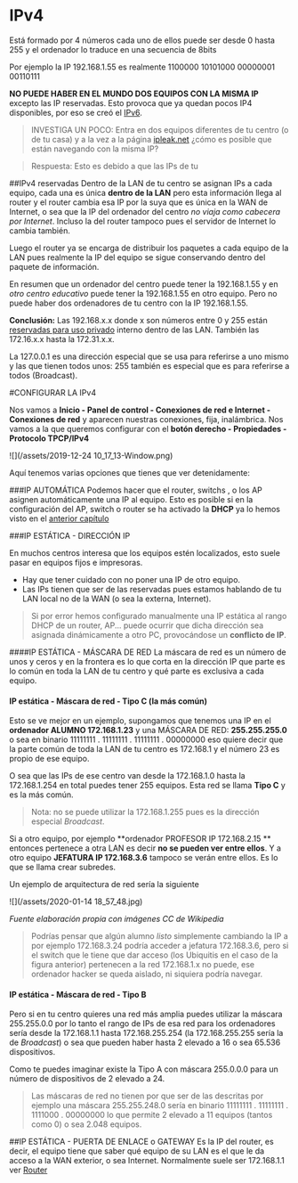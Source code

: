 # IPv4

Está formado por 4 números cada uno de ellos puede ser desde 0 hasta 255 y el ordenador lo traduce en una secuencia de 8bits

Por ejemplo la IP 192.168.1.55 es realmente 1100000 10101000 00000001 00110111

**NO PUEDE HABER EN EL MUNDO DOS EQUIPOS CON LA MISMA IP** excepto las IP reservadas. Esto provoca que ya quedan pocos IP4 disponibles, por eso se creó el [IPv6](https://es.wikipedia.org/wiki/IPv6).

>INVESTIGA UN POCO: Entra en dos equipos diferentes de tu centro (o de tu casa) y a la vez a la página [ipleak.net](https://ipleak.net/) ¿cómo es posible que están navegando con la misma IP?

>Respuesta: Esto es debido a que las IPs de tu  

##IPv4 reservadas
Dentro de la LAN de tu centro se asignan IPs a cada equipo, cada una es única **dentro de la LAN** pero esta información llega al router y el router cambia esa IP por la suya que es única en la WAN de Internet, o sea que la IP del ordenador del centro *no viaja como cabecera por Internet*. Incluso la del router tampoco pues el servidor de Internet lo cambia también.

 Luego el router ya se encarga de distribuir los paquetes a cada equipo de la LAN pues realmente la IP del equipo se sigue conservando dentro del paquete de información.
 
  En resumen que un ordenador del centro puede tener la 192.168.1.55 y en *otro centro educativo* puede tener la 192.168.1.55 en otro equipo. Pero no puede haber dos ordenadores de tu centro con la IP 192.168.1.55.
  
  **Conclusión:** Las 192.168.x.x donde x son números entre 0 y 255 están [reservadas para uso privado](https://es.wikipedia.org/wiki/Red_privada) interno dentro de las LAN. También las 172.16.x.x hasta la 172.31.x.x.
  
  La 127.0.0.1 es una dirección especial que se usa para referirse a uno mismo y las que tienen todos unos: 255 también es especial que es para referirse a todos (Broadcast).
  
 #CONFIGURAR LA IPv4
   
Nos vamos a **Inicio - Panel de control - Conexiones de red e Internet - Conexiones de red** y aparecen nuestras conexiones, fija, inalámbrica. Nos vamos a la que queremos configurar con el **botón derecho - Propiedades - Protocolo TPCP/IPv4** 

  ![](/assets/2019-12-24 10_17_13-Window.png)
  
 Aquí tenemos varias opciones que tienes que ver detenidamente:
 
 ###IP AUTOMÁTICA
Podemos hacer que el router, switchs , o  los AP asignen automáticamente una IP al equipo. Esto es posible si en la configuración del AP, switch o router se ha activado la **DHCP** ya lo hemos visto en el [anterior capítulo](/protocolos.md)
 
 ###IP ESTÁTICA - DIRECCIÓN IP
 
 En muchos centros interesa que los equipos estén localizados, esto suele pasar en equipos fijos e impresoras. 
 
 * Hay que tener cuidado con no poner una IP de otro equipo.
 * Las IPs tienen que ser de las reservadas pues estamos hablando de tu LAN local no de la WAN (o sea la externa, Internet).
 
 >Si por error hemos configurado manualmente una IP estática al rango DHCP de un router, AP... puede ocurrir que dicha dirección sea asignada dinámicamente a otro PC, provocándose un **conflicto de IP**.

####IP ESTÁTICA - MÁSCARA DE RED
La máscara de red es un número de unos y ceros y en la frontera es lo que corta en la dirección IP que parte es lo común en toda la LAN de tu centro y qué parte es exclusiva a cada equipo.

#### IP estática - Máscara de red - Tipo C (la más común)
Esto se ve mejor en un ejemplo, supongamos que tenemos una IP en el **ordenador ALUMNO 172.168.1.23** y una MÁSCARA DE RED: **255.255.255.0** o sea en binario 11111111 . 11111111 . 11111111 . 00000000 eso quiere decir que la parte común de toda la LAN de tu centro es 172.168.1 y el número 23 es propio de ese equipo. 

O sea que las IPs de ese centro van desde la 172.168.1.0 hasta la 172.168.1.254 en total puedes tener 255 equipos. Esta red se llama **Tipo C** y es la más común.

>Nota: no se puede utilizar la 172.168.1.255 pues es la dirección especial *Broadcast*.

Si a otro equipo, por ejemplo **ordenador PROFESOR IP 172.168.2.15 ** entonces pertenece a otra LAN es decir **no se pueden ver entre ellos**. Y a otro equipo **JEFATURA IP 172.168.3.6** tampoco se verán entre ellos. Es lo que se llama crear subredes.

Un ejemplo de arquitectura de red sería la siguiente

![](/assets/2020-01-14 18_57_48.jpg)

*Fuente elaboración propia con imágenes CC de Wikipedia*

>Podrías pensar que algún alumno *listo* simplemente cambiando la IP a por ejemplo 172.168.3.24 podría acceder a jefatura 172.168.3.6, pero si el switch que le tiene que dar acceso (los Ubiquitis en el caso de la figura anterior) pertenecen a la red 172.168.1.x no puede, ese ordenador hacker se queda aislado, ni siquiera podría navegar.

#### IP estática - Máscara de red - Tipo B
Pero si en tu centro quieres una red más amplia puedes utilizar la máscara 255.255.0.0 por lo tanto el rango de IPs de esa red para los ordenadores sería desde la 172.168.1.1 hasta 172.168.255.254 (la 172.168.255.255 sería la de *Broadcast*) o sea que pueden haber hasta 2 elevado a 16 o sea 65.536 dispositivos.

Como te puedes imaginar existe la Tipo A con máscara 255.0.0.0 para un número de dispositivos de 2 elevado a 24.

>Las máscaras de red no tienen por que ser de las descritas por ejemplo una máscara 255.255.248.0 sería en binario 11111111 . 11111111 . 1111000 . 00000000 lo que permite 2 elevado a 11 equipos (tantos como 0) o sea 2.048 equipos.

##IP ESTÁTICA - PUERTA DE ENLACE o GATEWAY
Es la IP del router, es decir, el equipo tiene que saber qué equipo de su LAN es el que le da acceso a la WAN exterior, o sea Internet. Normalmente suele ser 172.168.1.1 ver [Router](/redes/router.md)





  
  
  
  
    

 